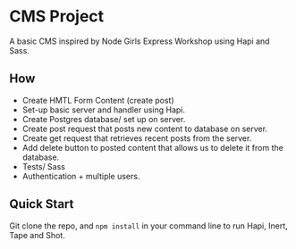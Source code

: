 # CMS Project

A basic CMS inspired by Node Girls Express Workshop using Hapi and Sass.

## How

* Create HMTL Form Content (create post)
* Set-up basic server and handler using Hapi.
* Create Postgres database/ set up on server.
* Create post request that posts new content to database on server.
* Create get request that retrieves recent posts from the server.
* Add delete button to posted content that allows us to delete it from the database.
* Tests/ Sass
* Authentication + multiple users.

## Quick Start

Git clone the repo, and ```npm install``` in your command line to run Hapi, Inert, Tape and Shot.
